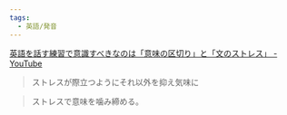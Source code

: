```yaml
---
tags:
  - 英語/発音
---
```

[英語を話す練習で意識すべきなのは「意味の区切り」と「文のストレス」 - YouTube](https://www.youtube.com/watch?v=gDRipVC8zGY&list=PLA8U3bCludZoal1i_zIDZE87pyTZTNFc7&index=38)

>ストレスが際立つようにそれ以外を抑え気味に

>ストレスで意味を噛み締める。